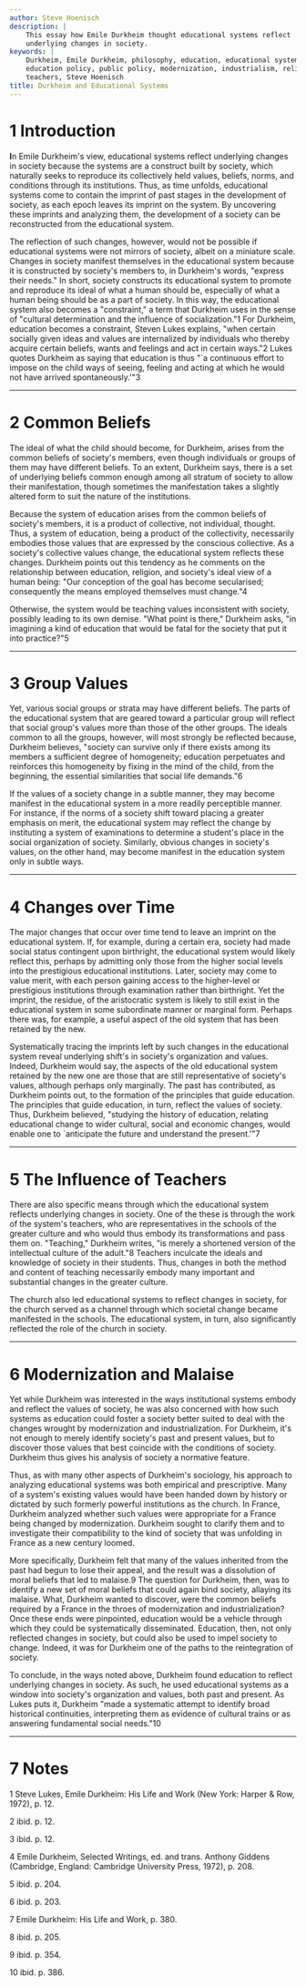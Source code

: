 ```yaml
---
author: Steve Hoenisch
description: |
    This essay how Emile Durkheim thought educational systems reflect
    underlying changes in society.
keywords: |
    Durkheim, Emile Durkheim, philosophy, education, educational systems,
    education policy, public policy, modernization, industrialism, religion,
    teachers, Steve Hoenisch
title: Durkheim and Educational Systems
---
```




1 Introduction
==================



**I**n Emile Durkheim's view, educational systems reflect underlying
changes in society because the systems are a construct built by society,
which naturally seeks to reproduce its collectively held values,
beliefs, norms, and conditions through its institutions. Thus, as time
unfolds, educational systems come to contain the imprint of past stages
in the development of society, as each epoch leaves its imprint on the
system. By uncovering these imprints and analyzing them, the development
of a society can be reconstructed from the educational system.





The reflection of such changes, however, would not be possible if
educational systems were not mirrors of society, albeit on a miniature
scale. Changes in society manifest themselves in the educational system
because it is constructed by society's members to, in Durkheim's words,
"express their needs." In short, society constructs its educational
system to promote and reproduce its ideal of what a human should be,
especially of what a human being should be as a part of society. In this
way, the educational system also becomes a "constraint," a term that
Durkheim uses in the sense of "cultural determination and the influence
of socialization."1 For Durkheim, education becomes a constraint, Steven
Lukes explains, "when certain socially given ideas and values are
internalized by individuals who thereby acquire certain beliefs, wants
and feelings and act in certain ways."2 Lukes quotes Durkheim as saying
that education is thus "\`a continuous effort to impose on the child
ways of seeing, feeling and acting at which he would not have arrived
spontaneously.'"3















------------------------------------------------------------------------

2 Common Beliefs
====================



The ideal of what the child should become, for Durkheim, arises from the
common beliefs of society's members, even though individuals or groups
of them may have different beliefs. To an extent, Durkheim says, there
is a set of underlying beliefs common enough among all stratum of
society to allow their manifestation, though sometimes the manifestation
takes a slightly altered form to suit the nature of the institutions.





Because the system of education arises from the common beliefs of
society's members, it is a product of collective, not individual,
thought. Thus, a system of education, being a product of the
collectivity, necessarily embodies those values that are expressed by
the conscious collective. As a society's collective values change, the
educational system reflects these changes. Durkheim points out this
tendency as he comments on the relationship between education, religion,
and society's ideal view of a human being: "Our conception of the goal
has become secularised; consequently the means employed themselves must
change."4





Otherwise, the system would be teaching values inconsistent with
society, possibly leading to its own demise. "What point is there,"
Durkheim asks, "in imagining a kind of education that would be fatal for
the society that put it into practice?"5















------------------------------------------------------------------------

3 Group Values
==================



Yet, various social groups or strata may have different beliefs. The
parts of the educational system that are geared toward a particular
group will reflect that social group's values more than those of the
other groups. The ideals common to all the groups, however, will most
strongly be reflected because, Durkheim believes, "society can survive
only if there exists among its members a sufficient degree of
homogeneity; education perpetuates and reinforces this homogeneity by
fixing in the mind of the child, from the beginning, the essential
similarities that social life demands."6





If the values of a society change in a subtle manner, they may become
manifest in the educational system in a more readily perceptible manner.
For instance, if the norms of a society shift toward placing a greater
emphasis on merit, the educational system may reflect the change by
instituting a system of examinations to determine a student's place in
the social organization of society. Similarly, obvious changes in
society's values, on the other hand, may become manifest in the
education system only in subtle ways.















------------------------------------------------------------------------

4 Changes over Time
=======================



The major changes that occur over time tend to leave an imprint on the
educational system. If, for example, during a certain era, society had
made social status contingent upon birthright, the educational system
would likely reflect this, perhaps by admitting only those from the
higher social levels into the prestigious educational institutions.
Later, society may come to value merit, with each person gaining access
to the higher-level or prestigious institutions through examination
rather than birthright. Yet the imprint, the residue, of the
aristocratic system is likely to still exist in the educational system
in some subordinate manner or marginal form. Perhaps there was, for
example, a useful aspect of the old system that has been retained by the
new.





Systematically tracing the imprints left by such changes in the
educational system reveal underlying shift's in society's organization
and values. Indeed, Durkheim would say, the aspects of the old
educational system retained by the new one are those that are still
representative of society's values, although perhaps only marginally.
The past has contributed, as Durkheim points out, to the formation of
the principles that guide education. The principles that guide
education, in turn, reflect the values of society. Thus, Durkheim
believed, "studying the history of education, relating educational
change to wider cultural, social and economic changes, would enable one
to \`anticipate the future and understand the present.'"7















------------------------------------------------------------------------

5 The Influence of Teachers
===============================



There are also specific means through which the educational system
reflects underlying changes in society. One of the these is through the
work of the system's teachers, who are representatives in the schools of
the greater culture and who would thus embody its transformations and
pass them on. "Teaching," Durkheim writes, "is merely a shortened
version of the intellectual culture of the adult."8 Teachers inculcate
the ideals and knowledge of society in their students. Thus, changes in
both the method and content of teaching necessarily embody many
important and substantial changes in the greater culture.





The church also led educational systems to reflect changes in society,
for the church served as a channel through which societal change became
manifested in the schools. The educational system, in turn, also
significantly reflected the role of the church in society.















------------------------------------------------------------------------

6 Modernization and Malaise
===============================



Yet while Durkheim was interested in the ways institutional systems
embody and reflect the values of society, he was also concerned with how
such systems as education could foster a society better suited to deal
with the changes wrought by modernization and industrialization. For
Durkheim, it's not enough to merely identify society's past and present
values, but to discover those values that best coincide with the
conditions of society. Durkheim thus gives his analysis of society a
normative feature.





Thus, as with many other aspects of Durkheim's sociology, his approach
to analyzing educational systems was both empirical and prescriptive.
Many of a system's existing values would have been handed down by
history or dictated by such formerly powerful institutions as the
church. In France, Durkheim analyzed whether such values were
appropriate for a France being changed by modernization. Durkheim sought
to clarify them and to investigate their compatibility to the kind of
society that was unfolding in France as a new century loomed.





More specifically, Durkheim felt that many of the values inherited from
the past had begun to lose their appeal, and the result was a
dissolution of moral beliefs that led to malaise.9 The question for
Durkheim, then, was to identify a new set of moral beliefs that could
again bind society, allaying its malaise. What, Durkheim wanted to
discover, were the common beliefs required by a France in the throes of
modernization and industrialization? Once these ends were pinpointed,
education would be a vehicle through which they could be systematically
disseminated. Education, then, not only reflected changes in society,
but could also be used to impel society to change. Indeed, it was for
Durkheim one of the paths to the reintegration of society.





To conclude, in the ways noted above, Durkheim found education to
reflect underlying changes in society. As such, he used educational
systems as a window into society's organization and values, both past
and present. As Lukes puts it, Durkheim "made a systematic attempt to
identify broad historical continuities, interpreting them as evidence of
cultural trains or as answering fundamental social needs."10















------------------------------------------------------------------------

7 Notes
===========



1 Steve Lukes, Emile Durkheim: His Life and Work (New York: Harper &
Row, 1972), p. 12.





2 ibid. p. 12.





3 ibid. p. 12.





4 Emile Durkheim, Selected Writings, ed. and trans. Anthony Giddens
(Cambridge, England: Cambridge University Press, 1972), p. 208.





5 ibid. p. 204.





6 ibid. p. 203.





7 Emile Durkheim: His Life and Work, p. 380.





8 ibid. p. 205.





9 ibid. p. 354.





10 ibid. p. 386.




